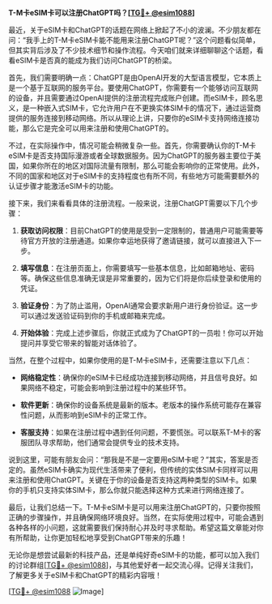 **T-M卡eSIM卡可以注册ChatGPT吗？[[TG💪+ @esim1088](https://t.me/s/esim1088)]**

最近，关于eSIM卡和ChatGPT的话题在网络上掀起了不小的波澜。不少朋友都在问：“我手上的T-M卡eSIM卡能不能用来注册ChatGPT呢？”这个问题看似简单，但其实背后涉及了不少技术细节和操作流程。今天咱们就来详细聊聊这个话题，看看eSIM卡是否真的能成为我们访问ChatGPT的桥梁。

首先，我们需要明确一点：ChatGPT是由OpenAI开发的大型语言模型，它本质上是一个基于互联网的服务平台。要使用ChatGPT，你需要有一个能够访问互联网的设备，并且需要通过OpenAI提供的注册流程完成账户创建。而eSIM卡，顾名思义，是一种嵌入式SIM卡，它允许用户在不更换实体SIM卡的情况下，通过运营商提供的服务连接到移动网络。所以从理论上讲，只要你的eSIM卡支持网络连接功能，那么它是完全可以用来注册和使用ChatGPT的。

不过，在实际操作中，情况可能会稍微复杂一些。首先，你需要确认你的T-M卡eSIM卡是否支持国际漫游或者全球数据服务。因为ChatGPT的服务器主要位于美国，如果你所在的地区对国际流量有限制，那么可能会影响你的正常使用。此外，不同的国家和地区对于eSIM卡的支持程度也有所不同，有些地方可能需要额外的认证步骤才能激活eSIM卡的功能。

接下来，我们来看看具体的注册流程。一般来说，注册ChatGPT需要以下几个步骤：

1. **获取访问权限**：目前ChatGPT的使用是受到一定限制的，普通用户可能需要等待官方开放的注册通道。如果你幸运地获得了邀请链接，就可以直接进入下一步。

2. **填写信息**：在注册页面上，你需要填写一些基本信息，比如邮箱地址、密码等。确保这些信息准确无误是非常重要的，因为它们将是你后续登录和使用的凭证。

3. **验证身份**：为了防止滥用，OpenAI通常会要求新用户进行身份验证。这一步可以通过发送验证码到你的手机或邮箱来完成。

4. **开始体验**：完成上述步骤后，你就正式成为了ChatGPT的一员啦！你可以开始提问并享受它带来的智能对话体验了。

当然，在整个过程中，如果你使用的是T-M卡eSIM卡，还需要注意以下几点：

- **网络稳定性**：确保你的eSIM卡已经成功连接到移动网络，并且信号良好。如果网络不稳定，可能会影响到注册过程中的某些环节。

- **软件更新**：确保你的设备系统是最新的版本。老版本的操作系统可能存在兼容性问题，从而影响到eSIM卡的正常工作。

- **客服支持**：如果在注册过程中遇到任何问题，不要慌张。可以联系T-M卡的客服团队寻求帮助，他们通常会提供专业的技术支持。

说到这里，可能有朋友会问：“那我是不是一定要用eSIM卡呢？”其实，答案是否定的。虽然eSIM卡确实为现代生活带来了便利，但传统的实体SIM卡同样可以用来注册和使用ChatGPT。关键在于你的设备是否支持这两种类型的SIM卡。如果你的手机只支持实体SIM卡，那么你就只能选择这种方式来进行网络连接了。

最后，让我们总结一下。T-M卡eSIM卡是可以用来注册ChatGPT的，只要你按照正确的步骤操作，并且确保网络环境良好。当然，在实际使用过程中，可能会遇到各种各样的小问题，这就需要我们保持耐心并及时寻求帮助。希望这篇文章能对你有所帮助，让你更加轻松地享受到ChatGPT带来的乐趣！

无论你是想尝试最新的科技产品，还是单纯好奇eSIM卡的功能，都可以加入我们的讨论群组[[TG💪+ @esim1088](https://t.me/s/esim1088)]，与其他爱好者一起交流心得。记得关注我们，了解更多关于eSIM卡和ChatGPT的精彩内容哦！

[[TG💪+ @esim1088](https://t.me/s/esim1088) ![Image](https://i.postimg.cc/4NQfJmqS/Snipaste-2025-05-13-00-14-12.png)]